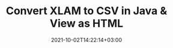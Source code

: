 ---
############################# Static ############################
layout: "autogen"
date: 2021-10-02T14:22:14+03:00
draft: false
path: "total/java/conversion/xlam-to-csv/"

############################# Head ############################
head_title: "Convert XLAM to CSV in Java - Sample Java Code"
head_description: "Java document conversion library to convert XLAM to CSV and 100+ other file formats in Java & J2SE applications. View the Converted CSV document as HTML viewer."

############################# Header ############################
title: "Convert XLAM to CSV in Java & View as HTML"
description: "Programmatically convert XLAM to CSV in Java & J2SE platforms using flexible document manipulation options to customize the resultant document. Convert the complete document or some specific pages based on page numbers or selective page ranges using Java document conversion library."

############################# SubMenu ############################
submenu:
    enable: false

############################# Content ############################
content:
    enable: true
    block:
    - title_left: "XLAM to CSV Conversion in Java"
      content_left: |
          Perform XLAM to CSV file conversion in three simple steps using Java. View the converted document as HTML without any external software dependency.

          -   Create a new instance of **Converter** class and load the XLAM file
          -   Set **ConvertOptions** for the CSV document type
          -   Call **Convert** method of **Converter** class instance for conversion to CSV
          -   Set options for HTML viewer
          -   Create **Viewer** object to view converted CSV as HTML
          
      title_right: "Convert Remotely Located Documents"
      content_right: |
          You require `GroupDocs.Conversion` & `GroupDocs.Viewer` namespaces to convert between a wide range of popular document types such as PDF, Microsoft Word, Excel, PowerPoint, Project, Outlook, HTML, diagrams and image file formats. Explore other [Java APIs for Office documents](https://products.conholdate.com/total/java/) as offered by Conholdate.Total.
          
          Get the respective assembly files from the [downloads](https://downloads.conholdate.com/total/java) or fetch the whole package from [Maven](https://repository.conholdate.com/webapp/#/artifacts/browse/tree/General/repo) to add 'Conholdate.Total` directly in your workspace.
          
      code: |
          ```cs {linenos=false}
          // Convert XLAM to CSV using GroupDocs.Conversion API
          // Load the source XLAM file to be converted
          Converter converter = new Converter("input.xlam");

          // Get the convert options ready for the target CSV format
          ConvertOptions convertOptions = new FileType().fromExtension("csv").getConvertOptions();

          // Convert to CSV format
          converter.convert("output.csv", convertOptions);

          // Create Viewer object to view the converted CSV as HTML
          try (Viewer viewer = new Viewer("output.csv"))
          {
              // Set options for HTML viewer
              HtmlViewOptions viewOptions = HtmlViewOptions.forEmbeddedResources("output{0}.html");

              // View converted CSV as HTML
              viewer.view(viewOptions);
          }
          ```
    - title_left: "Convert Password Protected XLAM to CSV"
      content_left: |
          Accurately load and convert documents that are protected with a password within your Java based applications. The file format conversion API also supports rendering remote documents from different sources including S3, Blob, FTP, Stream, URL or a local disk.

          -   Create new instance of **Converter** class and pass source document path
          -   Instantiate the proper **ConvertOptions** class e.g. (**PdfConvertOptions**, **WordProcessingConvertOptions**, **SpreadsheetConvertOptions** etc.)
          -   Call **convert** method of **Converter** class instance and pass filename for the converted document
        
      title_right: "Source Document Information Extraction"
      content_right: |
          The documents information extraction feature not only allows getting the basic information about the source document file but it also supports extracting some valuable file-format specific information such as project start and end dates of a Microsoft Project file, any printing restrictions on a PDF document, list of folders enclosed in an Outlook data file etc. 

          Convert popular document file formats on different operating systems such as Windows, Linux or macOS while using development environments such as NetBeans, IntelliJ IDEA and Eclipse.
          
      code: |
          ```cs {linenos=false}
          // Load and convert password protected documents
          WordProcessingLoadOptions loadOptions = new WordProcessingLoadOptions();
          loadOptions.setPassword("12345");

          // Create an instance of Converter class and pass source document path and the load options delegate as a constructor parameters
          Converter converter = new Converter("input.xlam", loadOptions);

          // Instantiate PdfConvertOptions class
          PdfConvertOptions options = new PdfConvertOptions();

          // Call convert method of Converter class instance and pass filename for the converted document and the instance of ConvertOptions from the previous step
          converter.convert("output.csv, options);
          ```
############################# About Formats ############################
about_formats:
    enable: false
############################# More Formats ############################
more_formats:
    enable: true
    auto: false
    other_out_formats: PDF DOCX DOT DOTX DOTM TXT RTF HTML MHTML XLS XLSX XLSM XLT XLTX XLTM DIF PPT PPTX PPS PPSX POT POTX POTM ODT OTT EMZ WMZ SVGZ TEX DCM WMF BMP PNG GIF JPEG TIFF
############################# Back to top ###############################
back_to_top:
  enable: true
---